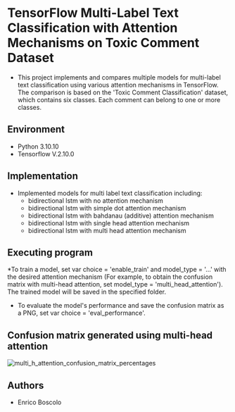 # TensorFlow Multi-Label Text Classification with Attention Mechanisms on Toxic Comment Dataset

* This project implements and compares multiple models for multi-label text classification using various attention mechanisms in TensorFlow.
 The comparison is based on the 'Toxic Comment Classification' dataset, which contains six classes. Each comment can belong to one or more classes.


## Environment
* Python 3.10.10 
* Tensorflow V.2.10.0 

## Implementation
* Implemented models for multi label text classification including:
	-  bidirectional lstm with no attention mechanism
	-  bidirectional lstm with simple dot attention mechanism
	-  bidirectional lstm with bahdanau (additive) attention mechanism
	-  bidirectional lstm with single head attention mechanism
	-  bidirectional lstm with multi head attention mechanism




## Executing program
*To train a model, set var choice = 'enable_train' and model_type = '...' with the desired attention mechanism (For example, to obtain the confusion matrix with multi-head attention, set model_type = 'multi_head_attention'). The trained model will be saved in the specified folder.
* To evaluate the model's performance and save the confusion matrix as a PNG, set var choice = 'eval_performance'.

## Confusion matrix generated using multi-head attention

![multi_h_attention_confusion_matrix_percentages](https://github.com/user-attachments/assets/456baec8-5e8e-42d8-be12-f79c03680086)


## Authors

* Enrico Boscolo
